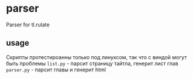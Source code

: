# parser
Parser for tl.rulate

## usage
Скрипты протестироанны только под линуксом, так что с виндой могут быть проблемы
`list.py` - парсит страницу тайтла, генерит лист глав
`parser.py` - парсит главы и генерит html
